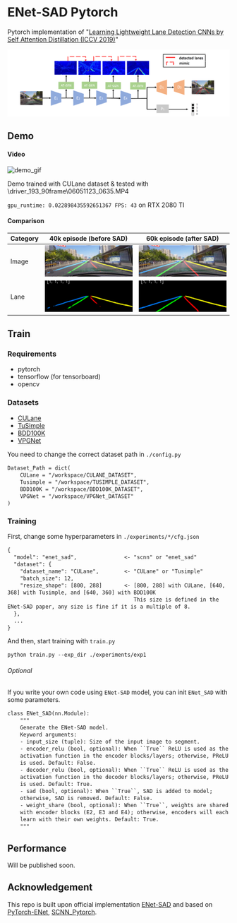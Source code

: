 # ENet-SAD Pytorch
 Pytorch implementation of "[Learning Lightweight Lane Detection CNNs by Self Attention Distillation (ICCV 2019)](https://arxiv.org/abs/1908.00821)"

<img src="./image/ENet-SAD_paper_model_architecture.png" alt="drawing" width="750"/>

## Demo
#### Video
![demo_gif](./image/ENet-SAD_demo.gif)

Demo trained with CULane dataset & tested with \driver_193_90frame\06051123_0635.MP4

`gpu_runtime: 0.022898435592651367 FPS: 43` on RTX 2080 TI

#### Comparison
| Category | 40k episode (before SAD)                  | 60k episode (after SAD)                  |
| -------- | ----------------------------------------- | ---------------------------------------- |
| Image    | ![img1](./image/ENet_before_SAD.png)      | ![img2](./image/ENet_after_SAD.png)      |
| Lane     | ![img3](./image/ENet_before_SAD_lane.png) | ![img4](./image/ENet_after_SAD_lane.png) |

## Train
### Requirements
* pytorch
* tensorflow (for tensorboard)
* opencv

### Datasets
* [CULane](https://xingangpan.github.io/projects/CULane.html)
* [TuSimple](https://github.com/TuSimple/tusimple-benchmark/issues/3)
* [BDD100K](http://bdd-data.berkeley.edu/)
* [VPGNet](https://github.com/SeokjuLee/VPGNet/issues/50)

You need to change the correct dataset path in `./config.py`
```
Dataset_Path = dict(
    CULane = "/workspace/CULANE_DATASET",
    Tusimple = "/workspace/TUSIMPLE_DATASET",
    BDD100K = "/workspace/BDD100K_DATASET",
    VPGNet = "/workspace/VPGNet_DATASET"
)
```

### Training
First, change some hyperparameters in `./experiments/*/cfg.json`
```
{
  "model": "enet_sad",               <- "scnn" or "enet_sad"
  "dataset": {
    "dataset_name": "CULane",        <- "CULane" or "Tusimple"
    "batch_size": 12,
    "resize_shape": [800, 288]       <- [800, 288] with CULane, [640, 368] with Tusimple, and [640, 360] with BDD100K
                                        This size is defined in the ENet-SAD paper, any size is fine if it is a multiple of 8.
  },
  ...
}
```

And then, start training with `train.py`
```
python train.py --exp_dir ./experiments/exp1
```

###### Optional
If you write your own code using `ENet-SAD` model, you can init `ENet_SAD` with some parameters.
```
class ENet_SAD(nn.Module):
    """
    Generate the ENet-SAD model.
    Keyword arguments:
    - input_size (tuple): Size of the input image to segment.
    - encoder_relu (bool, optional): When ``True`` ReLU is used as the
    activation function in the encoder blocks/layers; otherwise, PReLU
    is used. Default: False.
    - decoder_relu (bool, optional): When ``True`` ReLU is used as the
    activation function in the decoder blocks/layers; otherwise, PReLU
    is used. Default: True.
    - sad (bool, optional): When ``True``, SAD is added to model;
    otherwise, SAD is removed. Default: False.
    - weight_share (bool, optional): When ``True``, weights are shared
    with encoder blocks (E2, E3 and E4); otherwise, encoders will each
    learn with their own weights. Default: True.
    """
```

## Performance
Will be published soon.

## Acknowledgement
This repo is built upon official implementation [ENet-SAD](https://github.com/cardwing/Codes-for-Lane-Detection) and based on [PyTorch-ENet](https://github.com/davidtvs/PyTorch-ENet), [SCNN_Pytorch](https://github.com/harryhan618/SCNN_Pytorch).
